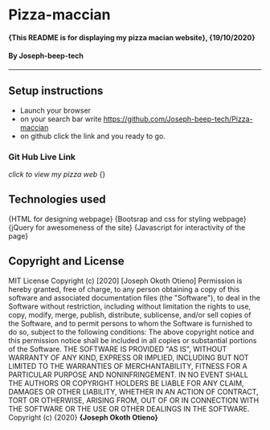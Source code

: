 # Pizza-maccian
#### {This README is for displaying my pizza macian website}, {19/10/2020}
#### By **Joseph-beep-tech**    
---
## Setup instructions
* Launch your browser
* on your search bar write https://github.com/Joseph-beep-tech/Pizza-maccian
* on github click the link and you ready to go.
### Git Hub Live Link
*click to view my pizza web*
 {}
 ## Technologies used
 {HTML for designing webpage}
 {Bootsrap and css for styling webpage}
 {jQuery for awesomeness of the site}
 {Javascript for interactivity of the page}
## Copyright and License
MIT License
Copyright (c) [2020] [Joseph Okoth Otieno]
Permission is hereby granted, free of charge, to any person obtaining a copy
of this software and associated documentation files (the "Software"), to deal
in the Software without restriction, including without limitation the rights
to use, copy, modify, merge, publish, distribute, sublicense, and/or sell
copies of the Software, and to permit persons to whom the Software is
furnished to do so, subject to the following conditions:
The above copyright notice and this permission notice shall be included in all
copies or substantial portions of the Software.
THE SOFTWARE IS PROVIDED "AS IS", WITHOUT WARRANTY OF ANY KIND, EXPRESS OR
IMPLIED, INCLUDING BUT NOT LIMITED TO THE WARRANTIES OF MERCHANTABILITY,
FITNESS FOR A PARTICULAR PURPOSE AND NONINFRINGEMENT. IN NO EVENT SHALL THE
AUTHORS OR COPYRIGHT HOLDERS BE LIABLE FOR ANY CLAIM, DAMAGES OR OTHER
LIABILITY, WHETHER IN AN ACTION OF CONTRACT, TORT OR OTHERWISE, ARISING FROM,
OUT OF OR IN CONNECTION WITH THE SOFTWARE OR THE USE OR OTHER DEALINGS IN THE
SOFTWARE.
Copyright (c) {2020} **{Joseph Okoth Otieno}**